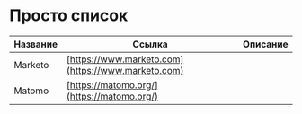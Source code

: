 # Просто список

| Название | Ссылка                                             | Описание |
| -------- | -------------------------------------------------- | -------- |
| Marketo  | [https://www.marketo.com](https://www.marketo.com) |          |
| Matomo   | [https://matomo.org/](https://matomo.org/)         |          |
